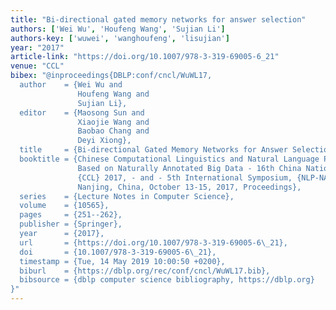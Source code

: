 ```yaml
---
title: "Bi-directional gated memory networks for answer selection"
authors: ['Wei Wu', 'Houfeng Wang', 'Sujian Li']
authors-key: ['wuwei', 'wanghoufeng', 'lisujian']
year: "2017"
article-link: "https://doi.org/10.1007/978-3-319-69005-6_21"
venue: "CCL"
bibex: "@inproceedings{DBLP:conf/cncl/WuWL17,
  author    = {Wei Wu and
               Houfeng Wang and
               Sujian Li},
  editor    = {Maosong Sun and
               Xiaojie Wang and
               Baobao Chang and
               Deyi Xiong},
  title     = {Bi-directional Gated Memory Networks for Answer Selection},
  booktitle = {Chinese Computational Linguistics and Natural Language Processing
               Based on Naturally Annotated Big Data - 16th China National Conference,
               {CCL} 2017, - and - 5th International Symposium, {NLP-NABD} 2017,
               Nanjing, China, October 13-15, 2017, Proceedings},
  series    = {Lecture Notes in Computer Science},
  volume    = {10565},
  pages     = {251--262},
  publisher = {Springer},
  year      = {2017},
  url       = {https://doi.org/10.1007/978-3-319-69005-6\_21},
  doi       = {10.1007/978-3-319-69005-6\_21},
  timestamp = {Tue, 14 May 2019 10:00:50 +0200},
  biburl    = {https://dblp.org/rec/conf/cncl/WuWL17.bib},
  bibsource = {dblp computer science bibliography, https://dblp.org}
}"
---
```

